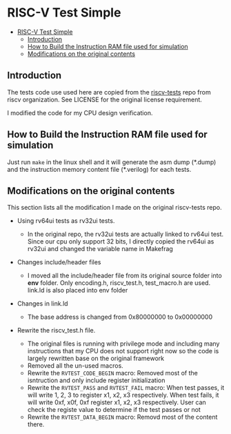# RISC-V Test Simple

- [RISC-V Test Simple](#risc-v-test-simple)
  - [Introduction](#introduction)
  - [How to Build the Instruction RAM file used for simulation](#how-to-build-the-instruction-ram-file-used-for-simulation)
  - [Modifications on the original contents](#modifications-on-the-original-contents)

## Introduction

The tests code use used here are copied from the [riscv-tests](https://github.com/riscv/riscv-tests) repo from riscv organization. See LICENSE for the original license requirement.

I modified the code for my CPU design verification.

## How to Build the Instruction RAM file used for simulation

Just run `make` in the linux shell and it will generate the asm dump (\*.dump) and the instruction memory content file (\*.verilog) for each tests.

## Modifications on the original contents

This section lists all the modification I made on the original riscv-tests repo.

- Using rv64ui tests as rv32ui tests.
  - In the original repo, the rv32ui tests are actually linked to rv64ui test. Since our cpu only support 32 bits, I directly copied the rv64ui as rv32ui and changed the variable name in Makefrag

- Changes include/header files
  - I moved all the include/header file from its original source folder into **env** folder. Only encoding.h, riscv_test.h, test_macro.h are used. link.ld is also placed into env folder

- Changes in link.ld
  - The base address is changed from 0x80000000 to 0x00000000

- Rewrite the riscv_test.h file.
  - The original files is running with privilege mode and including many instructions that my CPU does not support right now so the code is largely rewritten base on the original framework
  - Removed all the un-used macros.
  - Rewrite the `RVTEST_CODE_BEGIN` macro: Removed most of the isntruction and only include register initialization
  - Rewrite the `RVTEST_PASS` and `RVTEST_FAIL` macro: When test passes, it will write 1, 2, 3 to register x1, x2, x3 respectively. When test fails, it will write 0xf, x0f, 0xf register x1, x2, x3 respectively. User can check the registe value to determine if the test passes or not
  - Rewrite the `RVTEST_DATA_BEGIN` macro: Removd most of the content there.
